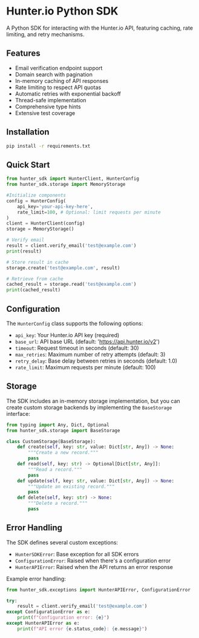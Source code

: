 # Hunter.io Python SDK

A Python SDK for interacting with the Hunter.io API, featuring caching, rate limiting, and retry mechanisms.

## Features

- Email verification endpoint support
- Domain search with pagination
- In-memory caching of API responses
- Rate limiting to respect API quotas
- Automatic retries with exponential backoff
- Thread-safe implementation
- Comprehensive type hints
- Extensive test coverage

## Installation

```bash
pip install -r requirements.txt
```

## Quick Start

```python
from hunter_sdk import HunterClient, HunterConfig
from hunter_sdk.storage import MemoryStorage

#Initialize components
config = HunterConfig(
    api_key='your-api-key-here',
    rate_limit=100, # Optional: limit requests per minute
)
client = HunterClient(config)
storage = MemoryStorage()

# Verify email
result = client.verify_email('test@example.com')
print(result)

# Store result in cache
storage.create('test@example.com', result)

# Retrieve from cache
cached_result = storage.read('test@example.com')
print(cached_result)
```

## Configuration

The `HunterConfig` class supports the following options:

- `api_key`: Your Hunter.io API key (required)
- `base_url`: API base URL (default: 'https://api.hunter.io/v2')
- `timeout`: Request timeout in seconds (default: 30)
- `max_retries`: Maximum number of retry attempts (default: 3)
- `retry_delay`: Base delay between retries in seconds (default: 1.0)
- `rate_limit`: Maximum requests per minute (default: 100)

## Storage

The SDK includes an in-memory storage implementation, but you can create custom storage backends by implementing the `BaseStorage` interface:

```python
from typing import Any, Dict, Optional
from hunter_sdk.storage import BaseStorage

class CustomStorage(BaseStorage):
    def create(self, key: str, value: Dict[str, Any]) -> None:
        """Create a new record."""
        pass
    def read(self, key: str) -> Optional[Dict[str, Any]]:
        """Read a record."""
        pass
    def update(self, key: str, value: Dict[str, Any]) -> None:
        """Update an existing record."""
        pass
    def delete(self, key: str) -> None:
        """Delete a record."""
        pass
```

## Error Handling

The SDK defines several custom exceptions:

- `HunterSDKError`: Base exception for all SDK errors
- `ConfigurationError`: Raised when there's a configuration error
- `HunterAPIError`: Raised when the API returns an error response

Example error handling:

```python
from hunter_sdk.exceptions import HunterAPIError, ConfigurationError

try:
    result = client.verify_email('test@example.com')
except ConfigurationError as e:
    print(f"Configuration error: {e}")
except HunterAPIError as e:
    print(f"API error {e.status_code}: {e.message}")
```
